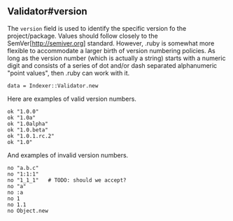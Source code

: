 ## Validator#version

The `version` field is used to identify the specific version fo the project/package.
Values should follow closely to the SemVer[http://semiver.org] standard.
However, .ruby is somewhat more flexible to accommodate a larger birth of version
numbering policies. As long as the version number (which is actually a string)
starts with a numeric digit and consists of a series of dot and/or dash separated
alphanumeric "point values", then .ruby can work with it.

    data = Indexer::Validator.new

Here are examples of valid version numbers.

    ok "1.0.0"
    ok "1.0a"
    ok "1.0alpha"
    ok "1.0.beta"
    ok "1.0.1.rc.2"
    ok "1.0"

And examples of invalid version numbers.

    no "a.b.c"
    no "1:1:1"
    no "1_1_1"   # TODO: should we accept?
    no "a"
    no :a
    no 1
    no 1.1
    no Object.new

